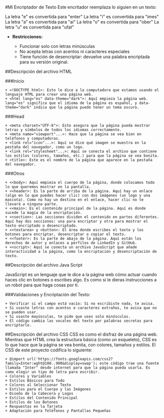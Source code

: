 #Mi Encriptador de Texto
Este encritador reemplaza lo siguien en un texto:

La letra "e" es convertida para "enter"
La letra "i" es convertida para "imes"
La letra "a" es convertida para "ai"
La letra "o" es convertida para "ober"
La letra "u" es convertida para "ufat"

+ **Restricciones:**

	+ Funcionar solo con letras minúsculas
	+ No acepta letras con acentos ni caracteres especiales
	+ Tiene función de desencriptar: devuelve una palabra encriptada para su versión original.

##Descripción del archivo HTML

###Inicio

	+ <!DOCTYPE html>: Esto le dice a la computadora que estamos usando el lenguaje HTML para crear una página web.
	+ <html lang="es" data-theme="dark">: Aquí empieza la página web. lang="es" significa que el idioma de la página es español, y data-theme="dark" indica que la página puede tener un tema oscuro.

###Head

	+ <meta charset="UTF-8">: Esto asegura que la página pueda mostrar letras y símbolos de todos los idiomas correctamente.
	+ <meta name="viewport"...>: Hace que la página se vea bien en teléfonos y computadoras.
	+ <link rel="icon"...>: Aquí se dice qué imagen se muestra en la pestaña del navegador, como un logo.
	+ <link rel="stylesheet"...>: Aquí se conecta el archivo que contiene los estilos (colores, tamaños, etc.) para que la página se vea bonita.
	+ <title>: Este es el nombre de la página que aparece en la pestaña del navegador.

###Otros

	+ <<body>: Aquí empieza el cuerpo de la página, donde colocamos todo lo que queremos mostrar en la pantalla.
	+ <<header>: Es la parte de arriba de la página. Aquí hay un enlace (algo en lo que puedes hacer clic) con dos imágenes (un logo y una mascota). Como no hay un destino en el enlace, hacer clic no te llevará a ninguna parte.
	+ <<main>: Es el contenido principal de la página. Aquí es donde sucede la magia de la encriptación.
	+ <<section>: Las secciones dividen el contenido en partes diferentes. Aquí hay dos secciones: una para encriptar y otra para mostrar el texto encriptado o desencriptado.
	+ <<textarea> y <button>: El área donde escribes el texto y los botones para encriptar, desencriptar o copiar el texto.
	+ <<footer>: Es la parte de abajo de la página. Aquí están los derechos de autor y enlaces a perfiles de LinkedIn y GitHub.
	+ <<script>: Aquí se conecta un archivo JavaScript que añade interactividad a la página, como la encriptación y desencriptación de texto.

##Descripción del archivo Java Script

JavaScript es un lenguaje que le dice a la página web cómo actuar cuando haces clic en botones o escribes algo. Es como si le dieras instrucciones a un robot para que haga cosas por ti.

###Validaciones y Encriptación del Texto:

	+ Verificar si el campo está vacío: Si no escribiste nada, te avisa.
	+ Si usaste letras con acentos o caracteres extraños, te avisa que no se pueden usar.
	+ Si usaste mayúsculas, te pide que uses solo minúsculas.
	+ El código cambia las vocales del texto por palabras secretas para encriptarlo.

##Descripción del archivo CSS
CSS es como el disfraz de una página web. Mientras que HTML crea la estructura básica (como un esqueleto), CSS es lo que hace que la página se vea bonita, con colores, tamaños y estilos. El CSS de este proyecto codifica lo siguiente:

	+ @import url('https://fonts.googleapis.com/css2?family=Inter:wght@100..900&display=swap'); este código trae una fuente llamada "Inter" desde internet para que la página pueda usarla. Es como elegir un tipo de letra para escribir.
	+ Colores y Variables
	+ Estilos Básicos para Todo
	+ Colores al Seleccionar Texto
	+ Estilos para el Cuerpo y las Imágenes
	+ Diseño de la Cabecera y Logos
	+ Estilos del Contenido Principal
	+ Estilos de los Botones
	+ Respuestas en la Tarjeta
	+ Adaptación para Teléfonos y Pantallas Pequeñas